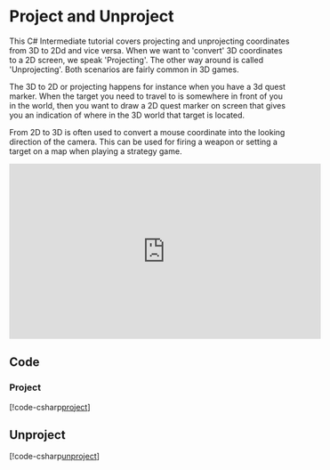 # Project and Unproject

This C# Intermediate tutorial covers projecting and unprojecting coordinates from 3D to 2Dd and vice versa. When we want to 'convert' 3D coordinates to a 2D screen, we speak 'Projecting'. The other way around is called 'Unprojecting'. Both scenarios are fairly common in 3D games. 

The 3D to 2D or projecting happens for instance when you have a 3d quest marker. When the target you need to travel to is somewhere in front of you in the world, then you want to draw a 2D quest marker on screen that gives you an indication of where in the 3D world that target is located.    

From 2D to 3D is often used to convert a mouse coordinate into the looking direction of the camera. This can be used for firing a weapon or setting a target on a map when playing a strategy game.

<iframe width="560" height="315" src="https://www.youtube.com/embed/r2sMWGPidis" frameborder="0" allow="accelerometer; autoplay; encrypted-media; gyroscope; picture-in-picture" allowfullscreen></iframe>


## Code
### Project
[!code-csharp[project](../../../../stride/samples/Tutorials/CSharpIntermediate/CSharpIntermediate/CSharpIntermediate.Game/04_Project-UnProject/ProjectDemo.cs)]

## Unproject
[!code-csharp[unproject](../../../../stride/samples/Tutorials/CSharpIntermediate/CSharpIntermediate/CSharpIntermediate.Game/04_Project-UnProject/UnprojectDemo.cs)]